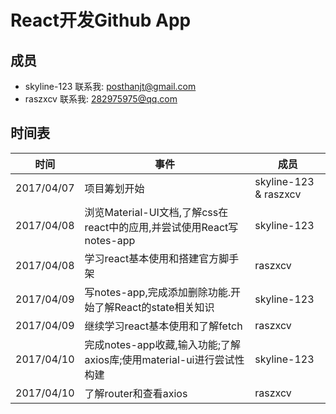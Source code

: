 # React开发Github App

## 成员
- skyline-123  联系我: posthanjt@gmail.com
- raszxcv      联系我:    282975975@qq.com

## 时间表
|时间|事件|成员|
|-|-|-|
|2017/04/07|项目筹划开始|skyline-123 & raszxcv|
|2017/04/08|浏览Material-UI文档,了解css在react中的应用,并尝试使用React写notes-app|skyline-123|
|2017/04/08|学习react基本使用和搭建官方脚手架|raszxcv|
|2017/04/09|写notes-app,完成添加删除功能.开始了解React的state相关知识|skyline-123|
|2017/04/09|继续学习react基本使用和了解fetch|raszxcv|
|2017/04/10|完成notes-app收藏,输入功能;了解axios库;使用material-ui进行尝试性构建|skyline-123|
|2017/04/10|了解router和查看axios|raszxcv|

